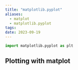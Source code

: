 ```yaml
---
title: "matplotlib.pyplot"
aliases:
  - matplot
  - matplotlib.pyplot
tags: 
date: 2023-09-19
---
```

```python
import matplotlib.pyplot as plt
```

## Plotting with matplot
